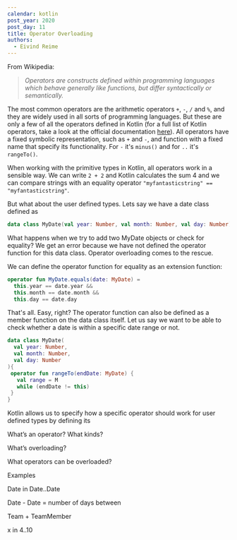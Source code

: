 ```yaml
---
calendar: kotlin
post_year: 2020
post_day: 11
title: Operator Overloading
authors:
  - Eivind Reime
---
```

From Wikipedia: 

> *Operators are constructs defined within programming languages which behave generally like functions, but differ syntactically or semantically.*

The most common operators are the arithmetic operators `+`, `-`, `/` and `%`, and they are widely used in all sorts of programming languages. But these are only a few of all the operators defined in Kotlin (for a full list of Kotlin operators, take a look at the official documentation [here](https://kotlinlang.org/docs/reference/keyword-reference.html#operators-and-special-symbols)). All operators have a fixed symbolic representation, such as `+` and `-`, and function with a fixed name that specify its functionality. For `-` it's `minus()` and for `..` it's `rangeTo()`. 

When working with the primitive types in Kotlin, all  operators work in a sensible way. We can write `2 + 2` and Kotlin calculates the sum 4 and we can compare strings with an equality operator `"myfantasticstring" == "myfantasticstring"`. 

But what about the user defined types. Lets say we have a date class defined as

```kotlin
data class MyDate(val year: Number, val month: Number, val day: Number)
```

What happens when we try to add two MyDate objects or check for equality? We get an error because we have not defined the operator function for this data class. Operator overloading comes to the rescue. 

We can define the operator function for equality as an extension function:

```kotlin
operator fun MyDate.equals(date: MyDate) = 
  this.year == date.year && 
  this.month == date.month && 
  this.day == date.day
```

That's all. Easy, right? The operator function can also be defined as a member function on the data class itself. Let us say we want to be able to check whether a date is within a specific date range or not.

```kotlin
data class MyDate(
  val year: Number, 
  val month: Number, 
  val day: Number
){
 operator fun rangeTo(endDate: MyDate) {
   val range = M
   while (endDate != this) 
 }
}
```

Kotlin allows us to specify how a specific operator should work for user defined types by defining its   

What’s an operator? What kinds?

What’s overloading?

What operators can be overloaded?

Examples

Date in Date..Date

Date - Date = number of days between

Team + TeamMember

x in 4..10